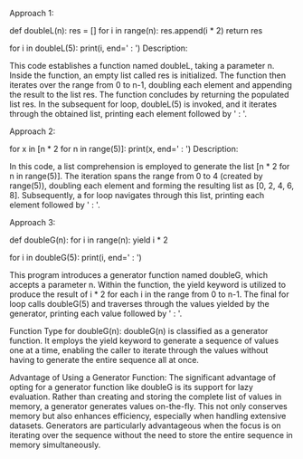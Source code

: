 Approach 1:

def doubleL(n):
    res = []
    for i in range(n):
        res.append(i * 2)
    return res

for i in doubleL(5):
    print(i, end=' : ')
Description:

This code establishes a function named doubleL, taking a parameter n. Inside the function, an empty list called res is initialized. The function then iterates over the range from 0 to n-1, doubling each element and appending the result to the list res. The function concludes by returning the populated list res. In the subsequent for loop, doubleL(5) is invoked, and it iterates through the obtained list, printing each element followed by ' : '.

Approach 2:

for x in [n * 2 for n in range(5)]:
    print(x, end=' : ')
Description:

In this code, a list comprehension is employed to generate the list [n * 2 for n in range(5)]. The iteration spans the range from 0 to 4 (created by range(5)), doubling each element and forming the resulting list as [0, 2, 4, 6, 8]. Subsequently, a for loop navigates through this list, printing each element followed by ' : '.


Approach 3:

def doubleG(n):
    for i in range(n):
        yield i * 2

for i in doubleG(5):
    print(i, end=' : ')


This program introduces a generator function named doubleG, which accepts a parameter n. Within the function, the yield keyword is utilized to produce the result of i * 2 for each i in the range from 0 to n-1. The final for loop calls doubleG(5) and traverses through the values yielded by the generator, printing each value followed by ' : '.

Function Type for doubleG(n):
doubleG(n) is classified as a generator function. It employs the yield keyword to generate a sequence of values one at a time, enabling the caller to iterate through the values without having to generate the entire sequence all at once.

Advantage of Using a Generator Function:
The significant advantage of opting for a generator function like doubleG is its support for lazy evaluation. Rather than creating and storing the complete list of values in memory, a generator generates values on-the-fly. This not only conserves memory but also enhances efficiency, especially when handling extensive datasets. Generators are particularly advantageous when the focus is on iterating over the sequence without the need to store the entire sequence in memory simultaneously.
